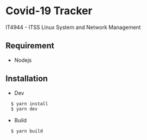 # Covid-19 Tracker

IT4944 - ITSS Linux System and Network Management

## Requirement
* Nodejs

## Installation

* Dev
```bash
  $ yarn install
  $ yarn dev
```

* Build
```bash
  $ yarn build
```
